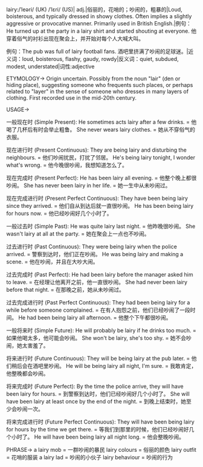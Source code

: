 lairy:/ˈleəri/ (UK) /ˈlɛri/ (US)| adj.|俗丽的，花哨的；吵闹的，粗暴的|Loud, boisterous, and typically dressed in showy clothes.  Often implies a slightly aggressive or provocative manner.  Primarily used in British English.|例句：He turned up at the party in a lairy shirt and started shouting at everyone. 他穿着俗气的衬衫出现在聚会上，并开始对每个人大喊大叫。

例句：The pub was full of lairy football fans. 酒吧里挤满了吵闹的足球迷。|近义词：loud, boisterous, flashy, gaudy, rowdy|反义词：quiet, subdued, modest, understated|词性:adjective


ETYMOLOGY->
Origin uncertain. Possibly from the noun "lair" (den or hiding place), suggesting someone who frequents such places, or perhaps related to "layer" in the sense of someone who dresses in many layers of clothing.  First recorded use in the mid-20th century.


USAGE->

一般现在时 (Simple Present):
He sometimes acts lairy after a few drinks. = 他喝了几杯后有时会举止粗鲁。
She never wears lairy clothes. = 她从不穿俗气的衣服。

现在进行时 (Present Continuous):
They are being lairy and disturbing the neighbours. = 他们吵闹扰民，打扰了邻居。
He's being lairy tonight, I wonder what's wrong. = 他今晚很吵闹，我想知道怎么了。

现在完成时 (Present Perfect):
He has been lairy all evening. = 他整个晚上都很吵闹。
She has never been lairy in her life. = 她一生中从未吵闹过。

现在完成进行时 (Present Perfect Continuous):
They have been being lairy since they arrived. = 他们自从到达后就一直很吵闹。
He has been being lairy for hours now. = 他已经吵闹好几个小时了。

一般过去时 (Simple Past):
He was quite lairy last night. = 他昨晚很吵闹。
She wasn't lairy at all at the party. = 她在聚会上一点也不吵闹。

过去进行时 (Past Continuous):
They were being lairy when the police arrived. = 警察到达时，他们正在吵闹。
He was being lairy and making a scene. = 他在吵闹，并且在大吵大闹。

过去完成时 (Past Perfect):
He had been lairy before the manager asked him to leave. = 在经理让他离开之前，他一直很吵闹。
She had never been lairy before that night. = 在那晚之前，她从未吵闹过。

过去完成进行时 (Past Perfect Continuous):
They had been being lairy for a while before someone complained. = 在有人抱怨之前，他们已经吵闹了一段时间。
He had been being lairy all afternoon. = 他整个下午都很吵闹。

一般将来时 (Simple Future):
He will probably be lairy if he drinks too much. = 如果他喝太多，他可能会吵闹。
She won't be lairy, she's too shy. = 她不会吵闹，她太害羞了。

将来进行时 (Future Continuous):
They will be being lairy at the pub later. = 他们稍后会在酒吧里吵闹。
He will be being lairy all night, I'm sure. = 我敢肯定，他整晚都会吵闹。

将来完成时 (Future Perfect):
By the time the police arrive, they will have been lairy for hours. = 到警察到达时，他们已经吵闹好几个小时了。
She will have been lairy at least once by the end of the night. = 到晚上结束时，她至少会吵闹一次。

将来完成进行时 (Future Perfect Continuous):
They will have been being lairy for hours by the time we get there. = 等我们到那里的时候，他们已经吵闹好几个小时了。
He will have been being lairy all night long. = 他会整晚吵闹。



PHRASE->
a lairy mob = 一群吵闹的暴民
lairy colours = 俗丽的颜色
lairy outfit = 花哨的服装
a lairy lad = 吵闹的小伙子
lairy behaviour = 吵闹的行为

